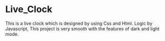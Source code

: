 # Live_Clock
This is a live clock which is designed by using Css and Html. Logic by Javascript, This project is very smooth with the features of dark and light mode.
